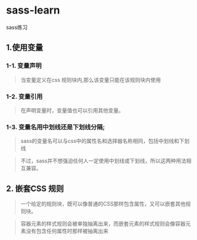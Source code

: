 # sass-learn
sass练习
## 1.使用变量
### 1-1. 变量声明
> 当变量定义在css 规则块内,那么该变量只能在该规则块内使用

### 1-2. 变量引用
> 在声明变量时，变量值也可以引用其他变量。

### 1-3. 变量名用中划线还是下划线分隔;
> sass的变量名可以与css中的属性名和选择器名称相同，包括中划线和下划线

> 不过，sass并不想强迫任何人一定使用中划线或下划线，所以这两种用法相互兼容。
## 2. 嵌套CSS 规则
> 一个给定的规则块，既可以像普通的CSS那样包含属性，又可以嵌套其他规则块。

>容器元素的样式规则会被单独抽离出来，而嵌套元素的样式规则会像容器元素没有包含任何属性时那样被抽离出来
